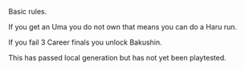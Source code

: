 Basic rules.

If you get an Uma you do not own that means you can do a Haru run.

If you fail 3 Career finals you unlock Bakushin.

This has passed local generation but has not yet been playtested.
